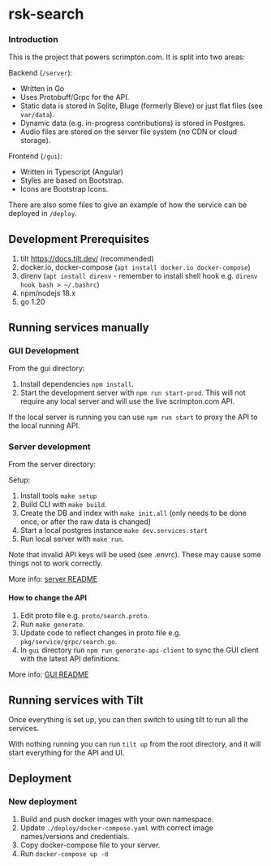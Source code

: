 # rsk-search

### Introduction

This is the project that powers scrimpton.com. It is split into two areas: 

Backend (`/server`):

- Written in Go 
- Uses Protobuff/Grpc for the API. 
- Static data is stored in Sqlite, Bluge (formerly Bleve) or just flat files (see `var/data`).
- Dynamic data (e.g. in-progress contributions) is stored in Postgres.
- Audio files are stored on the server file system (no CDN or cloud storage).

Frontend (`/gui`): 

- Written in Typescript (Angular)
- Styles are based on Bootstrap.
- Icons are Bootstrap Icons.

There are also some files to give an example of how the service can be deployed in `/deploy`.

## Development Prerequisites

1. tilt https://docs.tilt.dev/ (recommended)
2. docker.io, docker-compose (`apt install docker.io docker-compose`)
3. direnv (`apt install direnv` - remember to install shell hook e.g. `direnv hook bash > ~/.bashrc`)
4. npm/nodejs 18.x
5. go 1.20

## Running services manually

### GUI Development

From the gui directory:

1. Install dependencies `npm install`.
2. Start the development server with `npm run start-prod`. This will not require any 
local server and will use the live scrimpton.com API.

If the local server is running you can use `npm run start` to proxy the 
API to the local running API.

### Server development

From the server directory: 

Setup:

1. Install tools `make setup`
2. Build CLI with `make build`.
3. Create the DB and index with `make init.all` (only needs to be done once, or after the raw data is changed)
4. Start a local postgres instance `make dev.services.start`
6. Run local server with `make run`.

Note that invalid API keys will be used (see .envrc). These may cause some things not to work correctly.

More info: [server README](server/README.md)

#### How to change the API 

1. Edit proto file e.g. `proto/search.proto`.
2. Run `make generate`.
3. Update code to reflect changes in proto file e.g. `pkg/service/grpc/search.go`.
4. In `gui` directory run `npm run generate-api-client` to sync the GUI client with the latest API definitions. 

More info: [GUI README](gui/README.md)

## Running services with Tilt

Once everything is set up, you can then switch to using tilt to run all the services.

With nothing running you can run `tilt up` from the root directory, and it will start everything for the API and UI.

## Deployment

### New deployment

1. Build and push docker images with your own namespace.
2. Update `./deploy/docker-compose.yaml` with correct image names/versions and credentials.
3. Copy docker-compose file to your server.
4. Run `docker-compose up -d`
